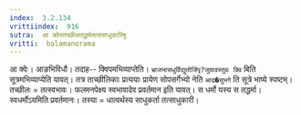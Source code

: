 ```yaml
---
index:  3.2.134
vrittiindex:  916
sutra:  आ क्वेस्तच्छीलतद्धर्मतत्ससाधुकारिषु
vritti:  balamanorama 
---
```


आ क्वेः। आङभिविधौ। तदाह-- क्विपमभिव्याप्तेति। `भ्राजभासधुर्विद्युतोर्जिपृ?जुग्रावस्तुवः क्वि` बिति सूत्रमभिव्याप्येति यावत्। तत्र ताच्छीलिकाः प्रत्ययाः प्रायेण सोपसर्गेभ्यो नेति `आढ�सुभगे` ति सूत्रे भाष्ये स्पष्टम्। तच्छीलः = तत्स्वभावः। फलमनपेक्ष्य स्वभावादेव प्रवर्तमान इति यावत्। स धर्मो यस्य स तद्धर्मा। स्वधर्मोऽयमिति प्रवर्तमानः। तस्या = धात्वर्थस्य साधुकर्ता तत्साधुकारी। 


